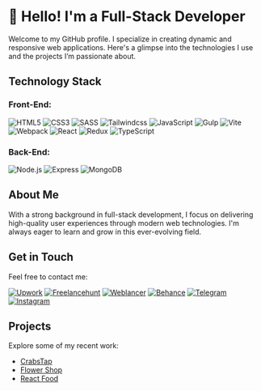 # 👋 Hello! I'm a Full-Stack Developer

Welcome to my GitHub profile. I specialize in creating dynamic and responsive web applications. Here's a glimpse into the technologies I use and the projects I’m passionate about.

## Technology Stack

### Front-End:
![HTML5](https://img.shields.io/badge/HTML-%23494F5C?style=for-the-badge&logo=HTML5)
![CSS3](https://img.shields.io/badge/CSS-%23494F5C?style=for-the-badge&logo=CSS3&logoColor=72A0F6)
![SASS](https://img.shields.io/badge/SASS-%23494F5C?style=for-the-badge&logo=SASS)
![Tailwindcss](https://img.shields.io/badge/Tailwindcss-%23494F5C?style=for-the-badge&logo=Tailwindcss)
![JavaScript](https://img.shields.io/badge/JavaScript-%23494F5C?style=for-the-badge&logo=JavaScript)
![Gulp](https://img.shields.io/badge/Gulp-%23494F5C?style=for-the-badge&logo=Gulp)
![Vite](https://img.shields.io/badge/Vite-%23494F5C?style=for-the-badge&logo=Vite)
![Webpack](https://img.shields.io/badge/Webpack-%23494F5C?style=for-the-badge&logo=Webpack)
![React](https://img.shields.io/badge/React-%23494F5C?style=for-the-badge&logo=React)
![Redux](https://img.shields.io/badge/Redux-%23494F5C?style=for-the-badge&logo=Redux&logoColor=994DE4)
![TypeScript](https://img.shields.io/badge/TypeScript-%23494F5C?style=for-the-badge&logo=TypeScript)

### Back-End:
![Node.js](https://img.shields.io/badge/Node.js-%23494F5C?style=for-the-badge&logo=Node.js)
![Express](https://img.shields.io/badge/Express-%23494F5C?style=for-the-badge&logo=Express)
![MongoDB](https://img.shields.io/badge/MongoDB-%23494F5C?style=for-the-badge&logo=MongoDB)

## About Me

With a strong background in full-stack development, I focus on delivering high-quality user experiences through modern web technologies. I'm always eager to learn and grow in this ever-evolving field.

## Get in Touch

Feel free to contact me:

[![Upwork](https://img.shields.io/badge/Upwork-%23494F5C?style=for-the-badge&logo=Upwork)](https://www.upwork.com/freelancers/~01e09b0d329f8d44b5)
[![Freelancehunt](https://img.shields.io/badge/Freelancehunt-%23494F5C?style=for-the-badge&logo=Freelancehunt)](https://freelancehunt.com/freelancer/hHolyMolly.html)
[![Weblancer](https://img.shields.io/badge/Weblancer-%23494F5C?style=for-the-badge&logo=Weblancer)](https://www.weblancer.net/users/H0lyM0lly/)
[![Behance](https://img.shields.io/badge/Behance-%23494F5C?style=for-the-badge&logo=Behance)](https://www.behance.net/dmitrystotyka)
[![Telegram](https://img.shields.io/badge/Telegram-%23494F5C?style=for-the-badge&logo=Telegram)](https://t.me/developer5417)
[![Instagram](https://img.shields.io/badge/Instagram-%23494F5C?style=for-the-badge&logo=Instagram)](https://www.instagram.com/fontsize0px/)

## Projects

Explore some of my recent work:

- [CrabsTap](https://t.me/CrabsTap_bot)
- [Flower Shop](https://flower-shop-client.vercel.app/)
- [React Food](https://hholymolly.github.io/React-Food/)
